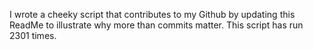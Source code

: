 I wrote a cheeky script that contributes to my Github by updating this ReadMe to illustrate why more than commits matter. This script has run 2301 times.